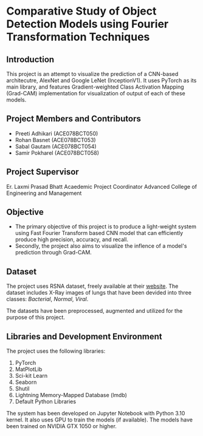 # Comparative Study of Object Detection Models using Fourier Transformation Techniques

## Introduction
This project is an attempt to visualize the prediction of a CNN-based architecutre, AlexNet and Google LeNet (InceptionV1). It uses PyTorch as its main library, and features Gradient-weighted Class Activation Mapping (Grad-CAM) implementation for visualization of output of each of these models.

## Project Members and Contributors
- Preeti Adhikari (ACE078BCT050)
- Rohan Basnet (ACE078BCT053)
- Sabal Gautam (ACE078BCT054)
- Samir Pokharel (ACE078BCT058)

## Project Supervisor
Er. Laxmi Prasad Bhatt
Acaedemic Project Coordinator
Advanced College of Engineering and Management

## Objective
- The primary objective of this project is to produce a light-weight system using Fast Fourier Transform based CNN model that can efficiently produce high precision, accuracy, and recall.
- Secondly, the project also aims to visualize the inflence of a model's prediction through Grad-CAM.

## Dataset
The project uses RSNA dataset, freely available at their [website](http://rsna.org/rsnai/ai-image-challenge/rsna-pneumonia-detection-challenge-2018). The dataset includes X-Ray images of lungs that have been devided into three classes: _Bacterial_, _Normal_, _Viral_.

The datasets have been preprocessed, augmented and utilized for the purpose of this project.

## Libraries and Development Environment
The project uses the following libraries:
1. PyTorch
2. MatPlotLib
3. Sci-kit Learn
4. Seaborn
5. Shutil
6. Lightning Memory-Mapped Database (lmdb)
7. Default Python Libraries

The system has been developed on Jupyter Notebook with Python 3.10 kernel. It also uses GPU to train the models (if available). The models have been trained on NVIDIA GTX 1050 or higher.

